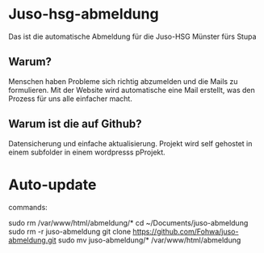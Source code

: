 # Juso-hsg-abmeldung

Das ist die automatische Abmeldung für die Juso-HSG Münster fürs Stupa


## Warum?

Menschen haben Probleme sich richtig abzumelden und die Mails zu formulieren. Mit der Website wird automatische eine Mail erstellt, was den Prozess für uns alle einfacher macht.

## Warum ist die auf Github?

Datensicherung und einfache aktualisierung. Projekt wird self gehostet in einem subfolder in einem wordpresss pProjekt.


# Auto-update

commands:

sudo rm /var/www/html/abmeldung/*
cd ~/Documents/juso-abmeldung
sudo rm -r juso-abmeldung
git clone https://github.com/Fohwa/juso-abmeldung.git
sudo mv juso-abmeldung/* /var/www/html/abmeldung